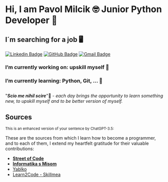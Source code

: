 # Hi, I am Pavol Milcik :nerd_face: Junior Python Developer :snake: 

## I´m searching for a job :desktop_computer:

[![Linkedin Badge](https://img.shields.io/badge/LinkedIn-0077B5?style=for-the-badge&logo=linkedin&logoColor=white)](https://www.linkedin.com/in/pavol-mil%C4%8D%C3%ADk-422794170/)
[![GitHub Badge](https://img.shields.io/badge/GitHub-181717.svg?style=for-the-badge&logo=GitHub&logoColor=white)](https://github.com/PavolMilcik)
[![Gmail Badge](https://img.shields.io/badge/Gmail-D14836?style=for-the-badge&logo=gmail&logoColor=white)](mailto:pavolmilcik@gmail.com) 

### I’m currently working on: upskill myself :brain:

### I’m currently learning: Python, Git, ... :battery:

##

"***Scio me nihil scire***"📖 *- each day brings the opportunity to learn something new, to upskill myself and to be better version of myself.*

## Sources
<sub>This is an enhanced version of your sentence by ChatGPT-3.5:</sub>

These are the sources from which I learn how to become a programmer, and to each of them, I extend my heartfelt gratitude for their valuable contributions:
* **[Street of Code](https://streetofcode.sk/)**
* **[Informatika s Misom](https://www.informatikasmisom.sk/)**
* [Yablko](https://www.youtube.com/@RobWebSK)
* [Learn2Code - Skillmea](https://skillmea.sk/)
  
